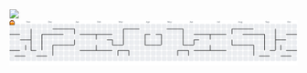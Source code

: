 <div>
  <img style="100%" src="https://capsule-render.vercel.app/api?type=blur&height=100&section=header&reversal=false&text=%F0%9F%91%8B%20Hello!&fontSize=65&fontColor=FFFFFF&fontAlign=50&fontAlignY=65&stroke=-&textBg=false&color=gradient"  />
</div>

<picture>
  <source media="(prefers-color-scheme: dark)" srcset="https://raw.githubusercontent.com/SWARVY/SWARVY/output/pacman-contribution-graph-dark.svg">
  <source media="(prefers-color-scheme: light)" srcset="https://raw.githubusercontent.com/SWARVY/SWARVY/output/pacman-contribution-graph.svg">
  <img alt="pacman contribution graph" src="https://raw.githubusercontent.com/SWARVY/SWARVY/output/pacman-contribution-graph.svg">
</picture>
